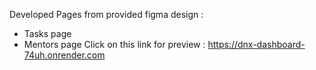 Developed Pages from provided figma design :
- Tasks page
- Mentors page
Click on this link for preview : https://dnx-dashboard-74uh.onrender.com






